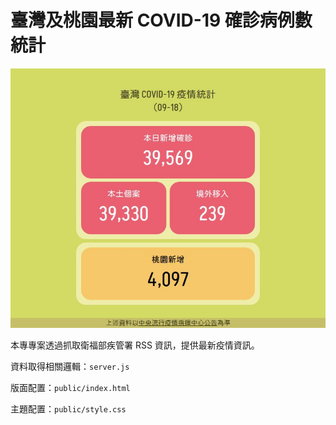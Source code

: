# 臺灣及桃園最新 COVID-19 確診病例數統計
![](demo.jpg)

本專專案透過抓取衛福部疾管署 RSS 資訊，提供最新疫情資訊。

資料取得相關邏輯：`server.js`

版面配置：`public/index.html`

主題配置：`public/style.css`
